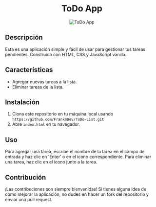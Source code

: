 <h1 align=center>ToDo App</h1>
<p align="center">
  <img src="https://github.com/FrankmDev/ToDo-List/blob/c60d807be692b53dab6370eed668b18ba4f5cb03/ToDo%20APP.png" alt="ToDo App">
</p>

## Descripción

Esta es una aplicación simple y fácil de usar para gestionar tus tareas pendientes. Construida con HTML, CSS y JavaScript vanilla.

## Características

- Agregar nuevas tareas a la lista.
- Eliminar tareas de la lista.

## Instalación

1. Clona este repositorio en tu máquina local usando `https://github.com/FrankmDev/ToDo-List.git`
2. Abre `index.html` en tu navegador.

## Uso

Para agregar una tarea, escribe el nombre de la tarea en el campo de entrada y haz clic en 'Enter' o en el icono correspondiente. Para eliminar una tarea, haz clic en el icono junto a la tarea.

## Contribución

¡Las contribuciones son siempre bienvenidas! Si tienes alguna idea de cómo mejorar la aplicación, no dudes en hacer un fork del repositorio y enviar una pull request.
